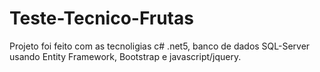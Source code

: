 # Teste-Tecnico-Frutas

Projeto foi feito com as tecnoligias c# .net5, banco de dados SQL-Server usando Entity Framework, Bootstrap e javascript/jquery. 
